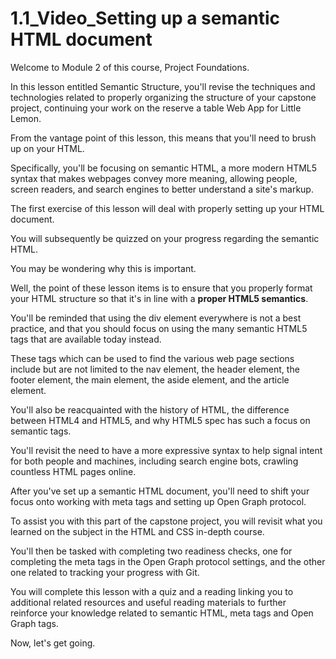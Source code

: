 # 1.1_Video_Setting up a semantic HTML document

Welcome to Module 2 of this course, Project Foundations.

In this lesson entitled Semantic Structure, you'll revise the techniques and technologies related to properly organizing the structure of your capstone project, continuing your work on the reserve a table Web App for Little Lemon.

From the vantage point of this lesson, this means that you'll need to brush up on your HTML.

Specifically, you'll be focusing on semantic HTML, a more modern HTML5 syntax that makes webpages convey more meaning, allowing people, screen readers, and search engines to better understand a site's markup.

The first exercise of this lesson will deal with properly setting up your HTML document.

You will subsequently be quizzed on your progress regarding the semantic HTML.

You may be wondering why this is important.

Well, the point of these lesson items is to ensure that you properly format your HTML structure so that it's in line with a **proper HTML5 semantics**.

You'll be reminded that using the div element everywhere is not a best practice, and that you should focus on using the many semantic HTML5 tags that are available today instead.

These tags which can be used to find the various web page sections include but are not limited to the nav element, the header element, the footer element, the main element, the aside element, and the article element.

You'll also be reacquainted with the history of HTML, the difference between HTML4 and HTML5, and why HTML5 spec has such a focus on semantic tags.

You'll revisit the need to have a more expressive syntax to help signal intent for both people and machines, including search engine bots, crawling countless HTML pages online.

After you've set up a semantic HTML document, you'll need to shift your focus onto working with meta tags and setting up Open Graph protocol.

To assist you with this part of the capstone project, you will revisit what you learned on the subject in the HTML and CSS in-depth course.

You'll then be tasked with completing two readiness checks, one for completing the meta tags in the Open Graph protocol settings, and the other one related to tracking your progress with Git.

You will complete this lesson with a quiz and a reading linking you to additional related resources and useful reading materials to further reinforce your knowledge related to semantic HTML, meta tags and Open Graph tags.

Now, let's get going.